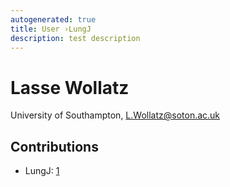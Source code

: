 ```yaml
---
autogenerated: true
title: User ›LungJ
description: test description
---
```


Lasse Wollatz
=============

University of Southampton, L.Wollatz@soton.ac.uk

Contributions
-------------

-   LungJ: [1](http://imagej.net/LungJ)

